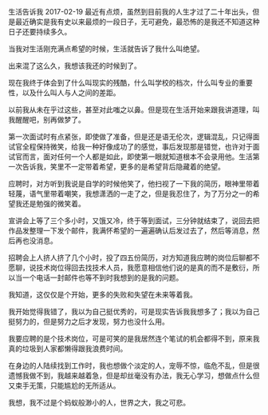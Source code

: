 生活告诉我
2017-02-19
最近有点烦，虽然到目前我的人生才过了二十年出头，但是最近确实是我有史以来最烦的一段日子，无可避免，最恐怖的是我还不知道这种日子还要持续多久。

当我对生活刚充满点希望的时候，生活就告诉了我什么叫绝望。

出来混了这么久，我想该我还的时候到了。

现在我终于体会到了什么叫现实的残酷，什么叫学校的档次，什么叫专业的重要性，以及什么叫人与人之间的差距。

以前我从未在乎过这些，甚至对此嗤之以鼻。但是现在生活开始来跟我讲道理，叫我醒醒吧，别再做梦了。

第一次面试时有点紧张，即使做了准备，但是还是语无伦次，逻辑混乱，只记得面试官全程保持微笑，给我一种好像成功了的感觉，事后发现那是错觉，也许对于面试官而言，面对任何一个人都是如此，即使第一眼就知道根本不会录用他。生活第一次告诉我，笑里不一定带着希望，更多的是希望背后隐藏着的绝望。

应聘时，对方听到我说是自学的时候他笑了，他扫视了一下我的简历，眼神里带着轻蔑，语气里带着嘲笑，我想潇洒的一走了之，但是我忍住了，为了万分之一的希望我还是勉强的微笑着。

宣讲会上等了三个多小时，又饿又冷，终于等到面试，三分钟就结束了，说回去把作品发整理一下发个邮件，我满怀希望的一遍遍确认后发过去了，然后等消息，然后再也没消息。

招聘会上人挤人挤了几个小时，投了四五份简历，对方知道我应聘的岗位后聊都不愿聊，说技术岗位得回去找技术人员，我愿意相信他们说的是真的而不是敷衍，所以当一个电话一封邮件也等不到时我想到的是我的问题。

我知道，这仅仅是个开始，更多的失败和失望在未来等着我。

我开始觉得我错了，我以为自己挺优秀的，可是现实告诉我我想多了；我以为自己挺努力的，但是努力之后才发现，努力也没什么用。

我要应聘的是个技术岗位，可是可笑的是我居然连个笔试的机会都得不到，原来我真的垃圾到人家都懒得跟我浪费时间。

在身边的人陆续找到工作时，我也想做个淡定的人，宠辱不惊，临危不乱，但是很遗憾我做不到，我越来越着急，但是却丝毫没有办法，我无心学习，想做点什么但又束手无策，只能尴尬的无所适从。

我想，我不过是个蚂蚁般渺小的人，世界之大，我之可悲。

